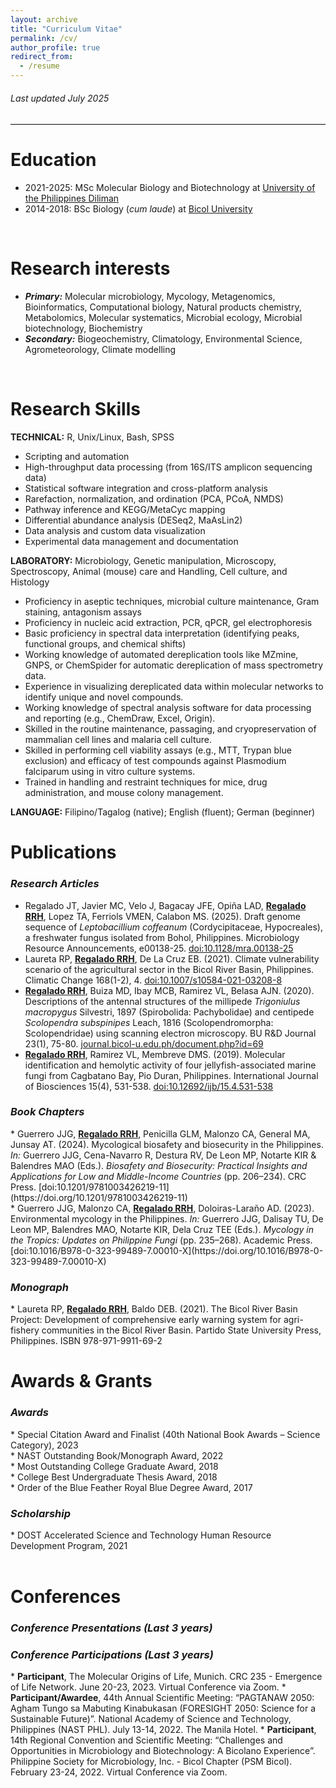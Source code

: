 ```yaml
---
layout: archive
title: "Curriculum Vitae"
permalink: /cv/
author_profile: true
redirect_from:
  - /resume
---
```

<h6><i>Last updated July 2025</i></h6>
<hr class="solid" style="border-top: 1px solid gainsboro">

Education
======
* 2021-2025: MSc Molecular Biology and Biotechnology at [University of the Philippines Diliman](https://upd.edu.ph)
* 2014-2018: BSc Biology (<i>cum laude</i>) at [Bicol University](https://bicol-u.edu.ph)
<br>

Research interests 
======
* <b><i>Primary:</i></b> Molecular microbiology, Mycology, Metagenomics, Bioinformatics, Computational biology, Natural products chemistry, Metabolomics, Molecular systematics, Microbial ecology, Microbial biotechnology, Biochemistry<br>
* <b><i>Secondary:</i></b> Biogeochemistry, Climatology, Environmental Science, Agrometeorology, Climate modelling
<br>

Research Skills
======
<b>TECHNICAL:</b> R, Unix/Linux, Bash, SPSS
* Scripting and automation
* High-throughput data processing (from 16S/ITS amplicon sequencing data)
* Statistical software integration and cross-platform analysis
* Rarefaction, normalization, and ordination (PCA, PCoA, NMDS)
* Pathway inference and KEGG/MetaCyc mapping
* Differential abundance analysis (DESeq2, MaAsLin2)
* Data analysis and custom data visualization
* Experimental data management and documentation

<b>LABORATORY:</b> Microbiology, Genetic manipulation, Microscopy, Spectroscopy, Animal (mouse) care and Handling, Cell culture, and Histology
* Proficiency in aseptic techniques, microbial culture maintenance, Gram staining, antagonism assays
* Proficiency in nucleic acid extraction, PCR, qPCR, gel electrophoresis
* Basic proficiency in spectral data interpretation (identifying peaks, functional groups, and chemical shifts)
* Working knowledge of automated dereplication tools like MZmine, GNPS, or ChemSpider for automatic dereplication of mass spectrometry data.
* Experience in visualizing dereplicated data within molecular networks to identify unique and novel compounds.
* Working knowledge of spectral analysis software for data processing and reporting (e.g., ChemDraw, Excel, Origin).
* Skilled in the routine maintenance, passaging, and cryopreservation of mammalian cell lines and malaria cell culture.
* Skilled in performing cell viability assays (e.g., MTT, Trypan blue exclusion) and efficacy of test compounds against Plasmodium falciparum using in vitro culture systems.
* Trained in handling and restraint techniques for mice, drug administration, and mouse colony management.

<b>LANGUAGE:</b> Filipino/Tagalog (native); English (fluent); German (beginner)
<br>

Publications
======
<h3><i>Research Articles</i></h3>

* Regalado JT, Javier MC, Velo J, Bagacay JFE, Opiña LAD, <b><ins>Regalado RRH</ins></b>, Lopez TA, Ferriols VMEN, Calabon MS. (2025). Draft genome sequence of <i>Leptobacillium coffeanum</i> (Cordycipitaceae, Hypocreales), a freshwater fungus isolated from Bohol, Philippines. Microbiology Resource Announcements, e00138-25. [doi:10.1128/mra.00138-25](https://doi.org/10.1128/mra.00138-25)<br>
* Laureta RP, <b><ins>Regalado RRH</ins></b>, De La Cruz EB. (2021). Climate vulnerability scenario of the agricultural sector in the Bicol River Basin, Philippines. Climatic Change 168(1-2), 4. [doi:10.1007/s10584-021-03208-8](https://doi.org/10.1007/s10584-021-03208-8)<br>
* <b><ins>Regalado RRH</ins></b>, Buiza MD, Ibay MCB, Ramirez VL, Belasa AJN. (2020). Descriptions of the antennal structures of the millipede <i>Trigoniulus macropygus</i> Silvestri, 1897 (Spirobolida: Pachybolidae) and centipede <i>Scolopendra subspinipes</i> Leach, 1816 (Scolopendromorpha: Scolopendridae) using scanning electron microscopy. BU R&D Journal 23(1), 75-80. [journal.bicol-u.edu.ph/document.php?id=69](https://journal.bicol-u.edu.ph/document.php?id=69)
* <b><ins>Regalado RRH</ins></b>, Ramirez VL, Membreve DMS. (2019). Molecular identification and hemolytic activity of
four jellyfish-associated marine fungi from Cagbatano Bay, Pio Duran, Philippines. International Journal of
Biosciences 15(4), 531-538. [doi:10.12692/ijb/15.4.531-538](http://dx.doi.org/10.12692/ijb/15.4.531-538)<br>

<h3><i>Book Chapters</i></h3>
* Guerrero JJG, <b><ins>Regalado RRH</ins></b>, Penicilla GLM, Malonzo CA, General MA, Junsay AT. (2024). Mycological biosafety and biosecurity in the Philippines. <i>In:</i> Guerrero JJG, Cena-Navarro R, Destura RV, De Leon MP, Notarte KIR & Balendres MAO (Eds.). <i>Biosafety and Biosecurity: Practical Insights and Applications for Low and Middle-Income Countries</i> (pp. 206–234). CRC Press. [doi:10.1201/9781003426219-11](https://doi.org/10.1201/9781003426219-11)
<br>
* Guerrero JJG, Malonzo CA, <b><ins>Regalado RRH</ins></b>, Doloiras-Laraño AD. (2023). Environmental mycology in the Philippines. <i>In:</i> Guerrero JJG, Dalisay TU, De Leon MP, Balendres MAO, Notarte KIR, Dela Cruz TEE (Eds.). <i>Mycology in the Tropics: Updates on Philippine Fungi</i> (pp. 235–268). Academic Press. [doi:10.1016/B978-0-323-99489-7.00010-X](https://doi.org/10.1016/B978-0-323-99489-7.00010-X)
<br>

<h3><i>Monograph</i></h3>
* Laureta RP, <b><ins>Regalado RRH</ins></b>, Baldo DEB. (2021). The Bicol River Basin Project: Development of
comprehensive early warning system for agri-fishery communities in the Bicol River Basin. Partido State
University Press, Philippines. ISBN 978-971-9911-69-2
<br>

Awards & Grants
======
<h3><i>Awards</i></h3>
* Special Citation Award and Finalist (40th National Book Awards – Science Category), 2023<br>
* NAST Outstanding Book/Monograph Award, 2022 <br> 
* Most Outstanding College Graduate Award, 2018<br>
* College Best Undergraduate Thesis Award, 2018<br>
* Order of the Blue Feather Royal Blue Degree Award, 2017<br>

<h3><i>Scholarship</i></h3>
* DOST Accelerated Science and Technology Human Resource Development Program, 2021 <br>
<br>

Conferences
======
<h3><i>Conference Presentations (Last 3 years)</i></h3>


<h3><i>Conference Participations (Last 3 years)</i></h3>
* <b>Participant</b>, The Molecular Origins of Life, Munich. CRC 235 - Emergence of Life Network. June 20-23, 2023. Virtual Conference via Zoom.
* <b>Participant/Awardee</b>, 44th Annual Scientific Meeting: “PAGTANAW 2050: Agham Tungo sa Mabuting
Kinabukasan (FORESIGHT 2050: Science for a Sustainable Future)”. National Academy of Science and
Technology, Philippines (NAST PHL). July 13-14, 2022. The Manila Hotel.
* <b>Participant</b>, 14th Regional Convention and Scientific Meeting: “Challenges and Opportunities in
Microbiology and Biotechnology: A Bicolano Experience”. Philippine Society for Microbiology, Inc. - Bicol
Chapter (PSM Bicol). February 23-24, 2022. Virtual Conference via Zoom.
